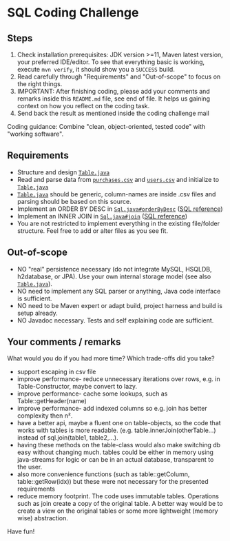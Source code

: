 # SQL Coding Challenge


## Steps

1. Check installation prerequisites: JDK version >=11, Maven latest version, your preferred IDE/editor. To see that everything basic is working, execute `mvn verify`, it should show you a `SUCCESS` build.
2. Read carefully through "Requirements" and "Out-of-scope" to focus on the right things.
3. IMPORTANT: After finishing coding, please add your comments and remarks inside this `README.md` file, see end of file. It helps us gaining context on how you reflect on the coding task.
4. Send back the result as mentioned inside the coding challenge mail

Coding guidance: Combine "clean, object-oriented, tested code" with "working software".


##  Requirements

* Structure and design [`Table.java`](/src/main/java/exercise/Table.java)
* Read and parse data from [`purchases.csv`](/src/main/resources/purchases.csv) and [`users.csv`](/src/main/resources/users.csv) and initialize to [`Table.java`](/src/main/java/exercise/Table.java)
* [`Table.java`](/src/main/java/exercise/Table.java) should be generic, column-names are inside .csv files and parsing should be based on this source.
* Implement an ORDER BY DESC in [`Sql.java#orderByDesc`](/src/main/java/exercise/Sql.java) ([SQL reference]( http://www.w3schools.com/sql/sql_orderby.asp))
* Implement an INNER JOIN in [`Sql.java#join`](/src/main/java/exercise/Sql.java) ([SQL reference]( https://www.w3schools.com/sql/sql_join.asp))
* You are not restricted to implement everything in the existing file/folder structure. Feel free to add or alter files as you see fit.


## Out-of-scope

* NO "real" persistence necessary (do not integrate MySQL, HSQLDB, h2database, or JPA). Use your own internal storage model (see also [`Table.java`](/src/main/java/exercise/Table.java)).
* NO need to implement any SQL parser or anything, Java code interface is sufficient.
* NO need to be Maven expert or adapt build, project harness and build is setup already.
* NO Javadoc necessary. Tests and self explaining code are sufficient.


## Your comments / remarks

What would you do if you had more time? Which trade-offs did you take?

* support escaping in csv file
* improve performance- reduce unnecessary iterations over rows, e.g. in Table-Constructor, maybe convert to lazy.
* improve performance- cache some lookups, such as Table::getHeader(name)
* improve performance- add indexed columns so e.g. join has better complexity then n².
* have a better api, maybe a fluent one on table-objects, so the code that works with tables is more readable. (e.g. table.innerJoin(otherTable...) instead of sql.join(table1, table2,...). 
* having these methods on the table-class would also make switching db easy without changing much. tables could be either in memory using java-streams for logic or can be in an actual database, transparent to the user.
* also more convenience functions (such as table::getColumn, table::getRow(idx)) but these were not necessary for the presented requirements
* reduce memory footprint. The code uses immutable tables. Operations such as join create a copy of the original table. A better way would be to create a view on the original tables or some more lightweight (memory wise) abstraction.




Have fun!
